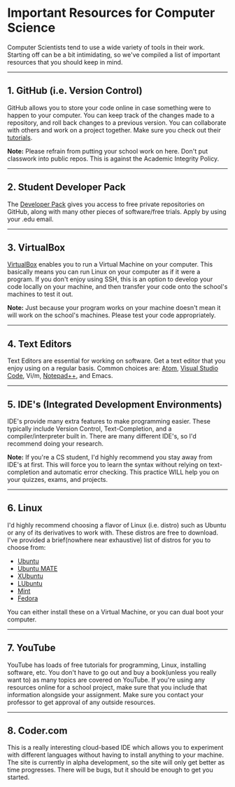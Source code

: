 # Important Resources for Computer Science

Computer Scientists tend to use a wide variety of tools in their work. Starting off can be a bit intimidating, so we've compiled a list of important resources that you should keep in mind.

- - -

## 1. GitHub (i.e. Version Control)

GitHub allows you to store your code online in case something were to happen to your computer. You can keep track of the changes made to a repository, and roll back changes to a previous version. You can collaborate with others and work on a project together. Make sure you check out their [tutorials](https://guides.github.com/).

**Note:** Please refrain from putting your school work on here. Don't put classwork into public repos. This is against the Academic Integrity Policy. 

- - -

## 2. Student Developer Pack
   
The [Developer Pack](https://education.github.com/pack) gives you access to free private repositories on GitHub, along with many other pieces of software/free trials. Apply by using your .edu email.

- - -

## 3. VirtualBox

[VirtualBox](https://www.virtualbox.org/) enables you to run a Virtual Machine on your computer. This basically means you can run Linux on your computer as if it were a program. If you don't enjoy using SSH, this is an option to develop your code locally on your machine, and then transfer your code onto the school's machines to test it out.

**Note:** Just because your program works on your machine doesn't mean it will work on the school's machines. Please test your code appropriately.

- - -

## 4. Text Editors

Text Editors are essential for working on software. Get a text editor that you enjoy using on a regular basis. Common choices are: [Atom](https://atom.io), [Visual Studio Code](https://code.visualstudio.com/), Vi/m, [Notepad++](https://notepad-plus-plus.org/), and Emacs.

- - -

## 5. IDE's (Integrated Development Environments)

IDE's provide many extra features to make programming easier. These typically include Version Control, Text-Completion, and a compiler/interpreter built in. There are many different IDE's, so I'd recommend doing your research.
   
**Note:** If you're a CS student, I'd highly recommend you stay away from IDE's at first. This will force you to learn the syntax without relying on text-completion and automatic error checking. This practice WILL help you on your quizzes, exams, and projects.

- - -

## 6. Linux
I'd highly recommend choosing a flavor of Linux (i.e. distro) such as Ubuntu or any of its derivatives to work with. These distros are free to download. I've provided a brief(nowhere near exhaustive) list of distros for you to choose from:

+ [Ubuntu](https://www.ubuntu.com)
+ [Ubuntu MATE](https://ubuntu-mate.org/)
+ [XUbuntu](https://xubuntu.org/)
+ [LUbuntu](https://lubuntu.net/)
+ [Mint](https://www.linuxmint.com/)
+ [Fedora](https://getfedora.org/)

You can either install these on a Virtual Machine, or you can dual boot your computer.

- - -

## 7. YouTube
YouTube has loads of free tutorials for programming, Linux, installing software, etc. You don't have to go out and buy a book(unless you really want to) as many topics are covered on YouTube. If you're using any resources online for a school project, make sure that you include that information alongside your assignment. Make sure you contact your professor to get approval of any outside resources.

- - -

## 8. Coder.com
This is a really interesting cloud-based IDE which allows you to experiment with different languages without having to install anything to your machine. The site is currently in alpha development, so the site will only get better as time progresses. There will be bugs, but it should be enough to get you started.
